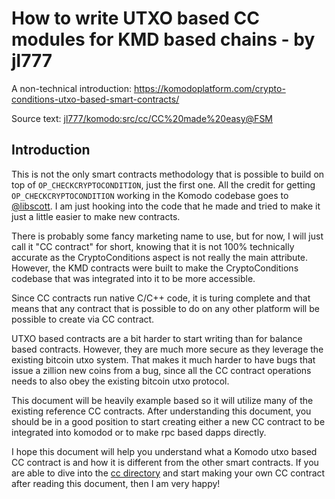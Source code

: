 # How to write UTXO based CC modules for KMD based chains - by jl777

A non-technical introduction: https://komodoplatform.com/crypto-conditions-utxo-based-smart-contracts/

Source text: [jl777/komodo:src/cc/CC%20made%20easy@FSM](https://github.com/jl777/komodo/blob/FSM/src/cc/CC%20made%20easy.md)

## Introduction

This is not the only smart contracts methodology that is possible to build on top of `OP_CHECKCRYPTOCONDITION`, just the first one. All the credit for getting `OP_CHECKCRYPTOCONDITION` working in the Komodo codebase goes to [@libscott](https://github.com/libscott). I am just hooking into the code that he made and tried to make it just a little easier to make new contracts.

There is probably some fancy marketing name to use, but for now, I will just call it "CC contract" for short, knowing that it is not 100% technically accurate as the CryptoConditions aspect is not really the main attribute. However, the KMD contracts were built to make the CryptoConditions codebase that was integrated into it to be more accessible.

Since CC contracts run native C/C++ code, it is turing complete and that means that any contract that is possible to do on any other platform will be possible to create via CC contract.

UTXO based contracts are a bit harder to start writing than for balance based contracts. However, they are much more secure as they leverage the existing bitcoin utxo system. That makes it much harder to have bugs that issue a zillion new coins from a bug, since all the CC contract operations needs to also obey the existing bitcoin utxo protocol.

This document will be heavily example based so it will utilize many of the existing reference CC contracts. After understanding this document, you should be in a good position to start creating either a new CC contract to be integrated into komodod or to make rpc based dapps directly.

I hope this document will help you understand what a Komodo utxo based CC contract is and how it is different from the other smart contracts. If you are able to dive into the [cc directory](https://github.com/jl777/komodo/blob/FSM/src/cc/) and start making your own CC contract after reading this document, then I am very happy!
